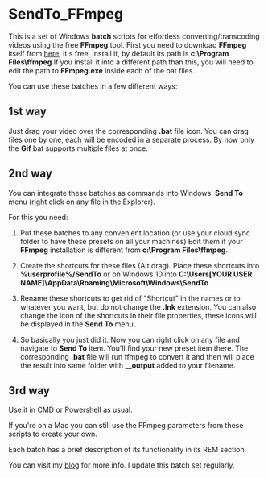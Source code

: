 # SendTo_FFmpeg
This is a set of Windows **batch** scripts for effortless converting/transcoding videos using the free **FFmpeg** tool.
First you need to download **FFmpeg** itself from [here](https://www.ffmpeg.org/download.html), it's free.
Install it, by default its path is **c:\Program Files\ffmpeg**
If you install it into a different path than this,
you will need to edit the path to **FFmpeg.exe** inside each of the bat files.

You can use these batches in a few different ways:

## 1st way
Just drag your video over the corresponding **.bat** file icon.
You can drag files one by one, each will be encoded in a separate process.
By now only the **Gif** bat supports multiple files at once.

## 2nd way
You can integrate these batches as commands into Windows' **Send To** menu (right click on any file in the Explorer).

For this you need:

1. Put these batches to any convenient location (or use your cloud sync folder to have these presets on all your machines)
Edit them if your **FFmpeg** installation is different from **c:\Program Files\ffmpeg**.

2. Create the shortcuts for these files (Alt drag). Place these shortcuts into **%userprofile%/SendTo** or on Windows 10 into **C:\Users\[YOUR USER NAME]\AppData\Roaming\Microsoft\Windows\SendTo**

3. Rename these shortcuts to get rid of "Shortcut" in the names or to whatever you want, but do not change the **.lnk** extension.
You can also change the icon of the shortcuts in their file properties, these icons will be displayed in the **Send To** menu.

4. So basically you just did it. Now you can right click on any file and navigate to **Send To** item.
You'll find your new preset item there. The corresponding **.bat** file will run ffmpeg to convert it
and then will place the result into same folder with **__output** added to your filename.

## 3rd way

Use it in CMD or Powershell as usual.

If you're on a Mac you can still use the FFmpeg parameters from these scripts to create your own.

Each batch has a brief description of its functionality in its REM section.

You can visit my [blog](https://keeraah.blogspot.com/2018/02/ffmpeg-lifehack-1.html) for more info.
I update this batch set regularly.
